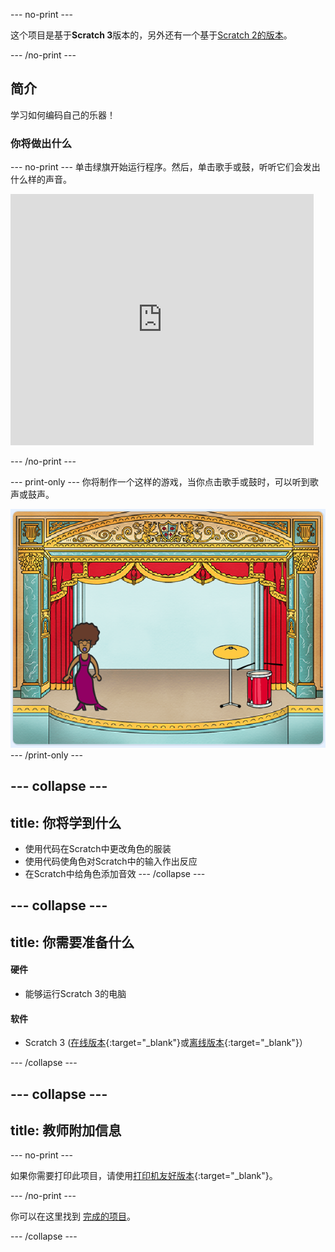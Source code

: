 \--- no-print \---

这个项目是基于**Scratch 3**版本的，另外还有一个基于[Scratch 2的版本](https://projects.raspberrypi.org/en/projects/rock-band-scratch2)。

\--- /no-print \---

## 简介

学习如何编码自己的乐器！

### 你将做出什么

\--- no-print \--- 单击绿旗开始运行程序。然后，单击歌手或鼓，听听它们会发出什么样的声音。

<div class="scratch-preview">
  <iframe allowtransparency="true" width="485" height="402" src="https://scratch.mit.edu/projects/embed/276872220/?autostart=false" frameborder="0" scrolling="no"></iframe>
</div>

\--- /no-print \---

\--- print-only \--- 你将制作一个这样的游戏，当你点击歌手或鼓时，可以听到歌声或鼓声。

![游戏截图](images/demo.png) \--- /print-only \---

## \--- collapse \---

## title: 你将学到什么

+ 使用代码在Scratch中更改角色的服装
+ 使用代码使角色对Scratch中的输入作出反应
+ 在Scratch中给角色添加音效 \--- /collapse \---

## \--- collapse \---

## title: 你需要准备什么

#### 硬件

+ 能够运行Scratch 3的电脑

#### 软件

+ Scratch 3 ([在线版本](http://rpf.io/scratchon){:target="_blank"}或[离线版本](http://rpf.io/scratchoff){:target="_blank"}）

\--- /collapse \---

## \--- collapse \---

## title: 教师附加信息

\--- no-print \---

如果你需要打印此项目，请使用[打印机友好版本](https://projects.raspberrypi.org/en/projects/rock-band/print){:target="_blank"}。

\--- /no-print \---

你可以在这里找到 [完成的项目](http://rpf.io/p/en/rock-band-get)。

\--- /collapse \---